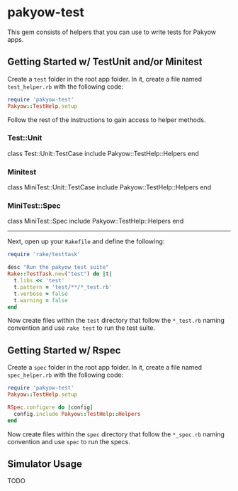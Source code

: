 # pakyow-test

This gem consists of helpers that you can use to write tests for Pakyow apps.

## Getting Started w/ TestUnit and/or Minitest

Create a `test` folder in the root app folder. In it, create a file named `test_helper.rb` with the following code:

```ruby
require 'pakyow-test'
Pakyow::TestHelp.setup
```

Follow the rest of the instructions to gain access to helper methods.

### Test::Unit

class Test::Unit::TestCase
  include Pakyow::TestHelp::Helpers
end

### Minitest

class MiniTest::Unit::TestCase
  include Pakyow::TestHelp::Helpers
end

### MiniTest::Spec

class MiniTest::Spec
  include Pakyow::TestHelp::Helpers
end

---

Next, open up your `Rakefile` and define the following:

```ruby
require 'rake/testtask'

desc "Run the pakyow test suite"
Rake::TestTask.new("test") do |t|
  t.libs << 'test'
  t.pattern = 'test/**/*_test.rb'
  t.verbose = false
  t.warning = false
end
```

Now create files within the `test` directory that follow the `*_test.rb` naming convention and use `rake test` to run the test suite.

## Getting Started w/ Rspec

Create a `spec` folder in the root app folder. In it, create a file named `spec_helper.rb` with the following code:

```ruby
require 'pakyow-test'
Pakyow::TestHelp.setup

RSpec.configure do |config|
  config.include Pakyow::TestHelp::Helpers
end
```

Now create files within the `spec` directory that follow the `*_spec.rb` naming convention and use `spec` to run the specs.

## Simulator Usage

TODO
